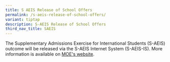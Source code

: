 ```yaml
---
title: S AEIS Release of School Offers
permalink: /s-aeis-release-of-school-offers/
variant: tiptap
description: S-AEIS Release of School Offers
third_nav_title: SAEIS
---
```

<p>The Supplementary Admissions Exercise for International Students (S-AEIS)
outcome will be released via the S-AEIS Internet System (S-AEIS-IS). More
information is available on&nbsp;<a href="https://www.moe.gov.sg/international-students/s-aeis/offers" rel="noopener noreferrer nofollow" target="_blank">MOE's website</a>.</p>